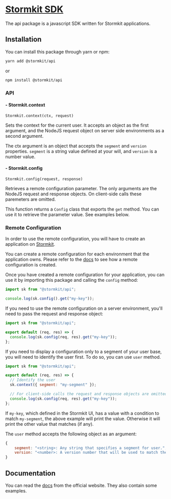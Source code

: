 # [Stormkit SDK](https://www.stormkit.io/)

The api package is a javascript SDK written for Stormkit applications.

## Installation

You can install this package through yarn or npm:

```bash
yarn add @stormkit/api
```

or

```
npm install @stormkit/api
```

### API

#### - Stormkit.context

```
Stormkit.context(ctx, request)
```

Sets the context for the current user. It accepts an object as the first argument, and the NodeJS request object on server side environments as a second argument.

The ctx argument is an object that accepts the `segment` and `version` properties. `segment` is a string value defined at your will, and `version` is a number value.

#### - Stormkit.config

```
Stormkit.config(request, response)
```

Retrieves a remote configuration parameter. The only arguments are the NodeJS request and response objects.
On client-side calls these paremeters are omitted.

This function returns a `Config` class that exports the `get` method. You can use it to retrieve
the parameter value. See examples below.

### Remote Configuration

In order to use the remote configuration, you will have to create an application on [Stormkit](https://www.stormkit.io).

You can create a remote configuration for each environment that the application owns. Please refer to the [docs](https://www.stormkit.io/docs/remote-config) to see how a remote configuration is created.

Once you have created a remote configuration for your application, you can use it by importing this package and calling the `config` method:

```js
import sk from "@stormkit/api";

console.log(sk.config().get("my-key"));
```

If you need to use the remote configuration on a server environment, you'll need to pass the request and response object:

```js
import sk from "@stormkit/api";

export default (req, res) => {
  console.log(sk.config(req, res).get("my-key"));
};
```

If you need to display a configuration only to a segment of your user base, you will need to identify the user first. To do so, you can use `user` method.

```js
import sk from "@stormkit/api";

export default (req, res) => {
  // Identify the user
  sk.context({ segment: "my-segment" });

  // For client-side calls the request and response objects are omitted
  console.log(sk.config(req, res).get("my-key"));
};
```

If `my-key`, which defined in the Stormkit UI, has a value with a condition to match `my-segment`, the above example will print the value. Otherwise it will print the other
value that matches (if any).

The `user` method accepts the following object as an argument:

```js
{
    segment: "<string>: Any string that specifies a segment for user.",
    version: "<number>: A version number that will be used to match the app version."
}
```

## Documentation

You can read the [docs](https://www.stormkit.io/docs) from the official website. They also contain some examples.
